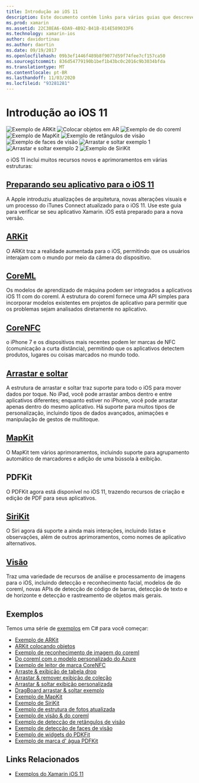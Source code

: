 ```yaml
---
title: Introdução ao iOS 11
description: Este documento contém links para vários guias que descrevem os recursos do iOS 11, incluindo ARKit, do coreml, MapKit, PDFKit, SiriKit, Vision Framework e muito mais.
ms.prod: xamarin
ms.assetid: 22C38EA6-6DA9-4B92-B41B-814E589033F6
ms.technology: xamarin-ios
author: davidortinau
ms.author: daortin
ms.date: 09/19/2017
ms.openlocfilehash: 09b3ef1446f489b8f9077d59f74fee7cf157ca50
ms.sourcegitcommit: 836d54779190b1bef1b43bc0c2016c9b3034bfda
ms.translationtype: MT
ms.contentlocale: pt-BR
ms.lasthandoff: 11/03/2020
ms.locfileid: "93281281"
---
```

# <a name="introduction-to-ios-11"></a>Introdução ao iOS 11

![Exemplo de ARKit](images/arkit.png) ![Colocar objetos em AR](images/arkit2.png) ![Exemplo de do coreml](images/coreml.png) ![Exemplo de MapKit](images/mapkit.png) ![Exemplo de retângulos de visão](images/vision1.png) ![Exemplo de faces de visão](images/vision2.png) ![Arrastar e soltar exemplo 1](images/drag-drop.png) ![Arrastar e soltar exemplo 2](images/drag-drop2.png) ![Exemplo de SiriKit](images/sirikit.png)

o iOS 11 inclui muitos recursos novos e aprimoramentos em várias estruturas:

## <a name="preparing-your-app-for-ios-11"></a>[Preparando seu aplicativo para o iOS 11](updating-your-app/index.md)

A Apple introduziu atualizações de arquitetura, novas alterações visuais e um processo do iTunes Connect atualizado para o iOS 11. Use este guia para verificar se seu aplicativo Xamarin. iOS está preparado para a nova versão.

## <a name="arkit"></a>[ARKit](arkit/index.md)

O ARKit traz a realidade aumentada para o iOS, permitindo que os usuários interajam com o mundo por meio da câmera do dispositivo.

## <a name="coreml"></a>[CoreML](coreml.md)

Os modelos de aprendizado de máquina podem ser integrados a aplicativos iOS 11 com do coreml. A estrutura do coreml fornece uma API simples para incorporar modelos existentes em projetos de aplicativo para permitir que os problemas sejam analisados diretamente no aplicativo.

## <a name="corenfc"></a>[CoreNFC](corenfc.md)

o iPhone 7 e os dispositivos mais recentes podem ler marcas de NFC (comunicação a curta distância), permitindo que os aplicativos detectem produtos, lugares ou coisas marcados no mundo todo.

## <a name="drag-and-drop"></a>[Arrastar e soltar](drag-and-drop.md)

A estrutura de arrastar e soltar traz suporte para todo o iOS para mover dados por toque. No iPad, você pode arrastar ambos dentro e entre aplicativos diferentes; enquanto estiver no iPhone, você pode arrastar apenas dentro do mesmo aplicativo. Há suporte para muitos tipos de personalização, incluindo tipos de dados avançados, animações e manipulação de gestos de multitoque.

## <a name="mapkit"></a>[MapKit](mapkit.md)

O MapKit tem vários aprimoramentos, incluindo suporte para agrupamento automático de marcadores e adição de uma bússola à exibição.

## <a name="pdfkit"></a>PDFKit

O PDFKit agora está disponível no iOS 11, trazendo recursos de criação e edição de PDF para seus aplicativos.

## <a name="sirikit"></a>[SiriKit](sirikit.md)

O Siri agora dá suporte a ainda mais interações, incluindo listas e observações, além de outros aprimoramentos, como nomes de aplicativo alternativos.

## <a name="vision"></a>[Visão](vision.md)

Traz uma variedade de recursos de análise e processamento de imagens para o iOS, incluindo detecção e reconhecimento facial, modelos de do coreml, novas APIs de detecção de código de barras, detecção de texto e de horizonte e detecção e rastreamento de objetos mais gerais.

## <a name="samples"></a>Exemplos

Temos uma série de [exemplos](/samples/browse/?products=xamarin&term=Xamarin.iOS%2biOS11) em C# para você começar:

- [Exemplo de ARKit](/samples/xamarin/ios-samples/ios11-arkitsample)
- [ARKit colocando objetos](/samples/xamarin/ios-samples/ios11-arkitplacingobjects)
- [Exemplo de reconhecimento de imagem do coreml](/samples/xamarin/ios-samples/ios11-coremlimagerecognition)
- [Do coreml com o modelo personalizado do Azure](/samples/xamarin/ios-samples/ios11-coremlazuremodel)
- [Exemplo de leitor de marca CoreNFC](/samples/xamarin/ios-samples/ios11-nfctagreader)
- [Arraste & exibição de tabela drop](/samples/xamarin/ios-samples/ios11-draganddroptableview)
- [Arrastar & remover exibição de coleção](/samples/xamarin/ios-samples/ios11-draganddropcollectionview)
- [Arrastar & soltar exibição personalizada](/samples/xamarin/ios-samples/ios11-draganddropcustomview)
- [DragBoard arrastar & soltar exemplo](/samples/xamarin/ios-samples/ios11-draganddropdragboard)
- [Exemplo de MapKit](/samples/xamarin/ios-samples/ios11-mapkitsample)
- [Exemplo de SiriKit](/samples/xamarin/ios-samples/ios11-sirikitsample)
- [Exemplo de estrutura de fotos atualizada](/samples/xamarin/ios-samples/ios11-samplephotoapp)
- [Exemplo de visão & do coreml](/samples/xamarin/ios-samples/ios11-coremlvision)
- [Exemplo de detecção de retângulos de visão](/samples/xamarin/ios-samples/ios11-visionrectangles/)
- [Exemplo de detecção de faces de visão](/samples/xamarin/ios-samples/ios11-visionfaces)
- [Exemplo de widgets do PDKFit](/samples/xamarin/ios-samples/ios11-pdfannotationwidgetsadvanced)
- [Exemplo de marca d' água PDFKit](/samples/xamarin/ios-samples/ios11-pdfdocumentwatermark)

## <a name="related-links"></a>Links Relacionados

- [Exemplos do Xamarin iOS 11](/samples/browse/?products=xamarin&term=Xamarin.iOS%2biOS11)
